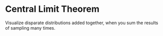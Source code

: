 # Central Limit Theorem

Visualize disparate distributions added together, when you sum the results of sampling many times.
